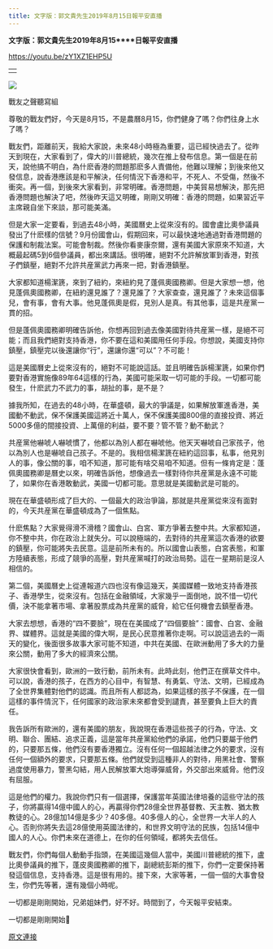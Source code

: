 ```yaml
---
title: 文字版：郭文貴先生2019年8月15日報平安直播
---
```


**文字版：****郭文貴先生****2019****年****8****月****15****日報平安直播**






https://youtu.be/zY1XZ1EHP5U






|  |
| --- |
|  |  |








[![](https://1.bp.blogspot.com/-4RLj3cZGtA4/XVpGN_gmVVI/AAAAAAAAB8g/sIXV8mQottsaRLUNaD578s8G0p6Xm-_4QCLcBGAs/s400/111.PNG)](https://1.bp.blogspot.com/-4RLj3cZGtA4/XVpGN_gmVVI/AAAAAAAAB8g/sIXV8mQottsaRLUNaD578s8G0p6Xm-_4QCLcBGAs/s1600/111.PNG)

戰友之聲聽寫組


尊敬的戰友們好，今天是8月15，不是農曆8月15，你們健身了嗎？你們往身上水了嗎？


戰友們，距離前天，我給大家說，未來48小時極為重要，這已經快過去了。從昨天到現在，大家看到了，偉大的川普總統，幾次在推上發布信息。第一個是在前天，說他搞不明白，為什麽香港的問題那麽多人責備他，他難以理解；到後來他又發信息，說香港應該是和平解決，任何情況下香港和平，不死人、不受傷，然後不衝突。再一個，到後來大家看到，非常明確。香港問題，中美貿易想解決，那先把香港問題也解決了吧，然後昨天這又明確，剛剛又明確：香港的問題，如果習近平主席親自坐下來談，那可能美滿。


但是大家一定要看，到過去48小時，美國曆史上從來沒有的。國會盧比奧參議員發出了什麽樣的信號？9月份國會山，假期回來，可以最快速地通過對香港問題的保護和制裁法案。可能會制裁。然後你看麥康奈爾，還有美國大家原來不知道，大概最起碼5到6個參議員，都出來講話。很明確，絕對不允許解放軍到香港，對孩子們鎮壓，絕對不允許共産黨武力再來一把，對香港鎮壓。


大家都知道楊潔篪，來到了紐約，來紐約見了蓬佩奧國務卿。但是大家想一想，他見蓬佩奧國務卿，在紐約還見誰了？還見誰了？大家查查，還見誰了？未來這個事兒，會有事，會有大事。他見蓬佩奧是假，見別人是真。有其他事，這是共産黨一貫的招。


但是蓬佩奧國務卿明確告訴他，你想再回到過去像美國對待共産黨一樣，是絕不可能；而且我們絕對支持香港，你不要在這和美國用任何手段。你想說，美國支持你鎮壓，鎮壓完以後還讓你“行”，還讓你還“可以”？不可能！


這是美國曆史上從來沒有的，絕對不可能說這話。並且明確告訴楊潔篪，如果你們要對香港實施像89年64這樣的行為，美國可能采取一切可能的手段。一切都可能發生，什麽武力不武力的事，胡扯的事，是不是？


據我所知，在過去的48小時，在華盛頓，最大的爭議是，如果解放軍進香港，美國動不動武，保不保護美國這將近十萬人，保不保護美國800億的直接投資、將近5000多億的間接投資、上萬億的利益，要不要？管不管？動不動武？


共産黨他嚇唬人嚇唬慣了，他都以為別人都在嚇唬他。他天天嚇唬自己家孩子，他以為別人也是嚇唬自己孩子。不是的。我相信楊潔篪在紐約這回事，私事，他見別人的事，像公關的事，咱不知道，那可能有啥交易咱不知道。但有一條肯定是：蓬佩奧國務卿是曆史以來，明確告訴他，想像過去一樣對待你共産黨是永遠不可能了，如果你在香港敢動武，美國一切都可能。意思就是美國動武是可能的。


現在在華盛頓形成了巨大的、一個最大的政治爭論，那就是共産黨從來沒有面對的，今天共産黨在華盛頓成為了一個焦點。


什麽焦點？大家覺得滑不滑稽？國會山、白宮、軍方爭著去整中共。大家都知道，你不整中共，你在政治上就失分。可以說極端的，去對待的共産黨這次香港的欲要的鎮壓，你可能將失去民意。這是前所未有的。所以國會山表態，白宮表態，和軍方陸續表態，形成了競爭的高壓，對共産黨喊打的政治局勢。這在一星期前是沒人相信的。


第二個，美國曆史上從連報道六四也沒有像這幾天，美國媒體一致地支持香港孩子、香港學生，從來沒有。包括在金融領域，大家幾乎一面倒地，說不惜一切代價，決不能拿著市場、拿著股票成為共産黨的威脅，給它任何機會去鎮壓香港。


大家去想想，香港的“四不要臉”，現在在美國成了“四個要臉”：國會、白宮、金融界、媒體界。這就是美國的偉大啊，是民心民意推著你走啊。可以說這過去的一兩天的變化，後面很多故事大家可能不知道，中共在美國、在歐洲動用了多大的力量來公關，動用了多大的經濟來公關。


大家很快會看到，歐洲的一致行動，前所未有。此時此刻，他們正在撰草文件中。可以說，香港的孩子，在西方的心目中，有智慧、有勇氣、守法、文明，已經成為了全世界集體對他們的認識。而且所有人都認為，如果這樣的孩子不保護，在一個這樣的事件情況下，任何國家的政治家未來都會受到譴責，甚至要負上巨大的責任。


我告訴所有歐洲的，還有美國的朋友，我說現在香港這些孩子的行為，守法、文明、聯合、團結、追求正義，這是當年共産黨給他們的承諾，他們只要屬于他們的，只要那五條，他們沒有要香港獨立。沒有任何一個超越法律之外的要求，沒有任何一個額外的要求，只要那五條。他們就受到這種非人的對待，用黑社會、警察過度使用暴力，警黑勾結，用人民解放軍大炮導彈威脅，外交部出來威脅。他們沒有屈服。

這是他們的權力。我說你們只有一個選擇，保護當年英國法律培養的這些守法的孩子，你將贏得14億中國人的心，再贏得你們28億全世界基督教、天主教、猶太教教徒的心。28億加14億是多少？40多億。40多億人的心，全世界一大半人的人心。否則你將失去這28億使用英國法律的，和世界文明守法的民族，包括14億中國人的人心。你們未來在道德上，在你的任何領域，都將失去信任。


戰友們，你們每個人動動手指頭，在美國這幾個人當中，美國川普總統的推下，盧比奧參議員的推下，蓬皮奧國務卿的推下，副總統彭斯的推下，你們一定要保持著發這個信息，支持香港。這是很有用的。接下來，大家等著，一個一個的大事會發生，你們先等著，還有幾個小時呢。



一切都是剛剛開始，兄弟姐妹們，好不好。時間到了，今天報平安結束。


一切都是剛剛開始🙏

[原文連接](http://littleantvoice.blogspot.com/2019/08/2019815.html)